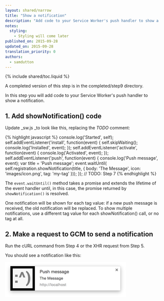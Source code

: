 ```yaml
---
layout: shared/narrow
title: "Show a notification"
description: "Add code to your Service Worker's push handler to show a notification."
notes:
  styling:
    - Styling will come later
published_on: 2015-09-28
updated_on: 2015-09-28
translation_priority: 0
authors:
  - samdutton
---
```


{% include shared/toc.liquid %}

A completed version of this step is in the completed/step9 directory.

In this step you will add code to your Service Worker's push handler to show a
notification.

## 1. Add showNotification() code

Update _sw.js _to look like this, replacing the _TODO_ comment:

{% highlight javascript %}
console.log('Started', self);
self.addEventListener('install', function(event) {
  self.skipWaiting();
  console.log('Installed', event);
});
self.addEventListener('activate', function(event) {
  console.log('Activated', event);
});
self.addEventListener('push', function(event) {
  console.log('Push message', event);
  var title = 'Push message';
  event.waitUntil(
    self.registration.showNotification(title, {
      body: 'The Message',
      icon: 'images/icon.png',
      tag: 'my-tag'
    }));
});
// TODO: Step 7
{% endhighlight %}

The `event.waitUntil()` method takes a promise and extends the lifetime of the event handler until, in this case, the promise returned by `showNotification()` is resolved.

One notification will be shown for each tag value: if a new push message is received, the old notification will be replaced. To show multiple notifications, use a different tag value for each showNotification() call, or no tag at all.

## 2. Make a request to GCM to send a notification

Run the cURL command from Step 4 or the XHR request from Step 5.

You should see a notification like this:

<img src="images/image19.png" width="394" height="114" alt="Screenshot of Push Notification" />
